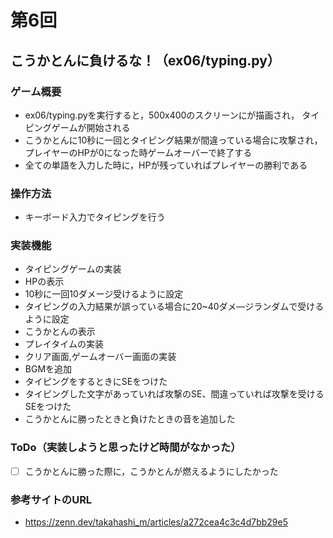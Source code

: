 # 第6回
## こうかとんに負けるな！（ex06/typing.py）
### ゲーム概要
- ex06/typing.pyを実行すると，500x400のスクリーンにが描画され，
タイピングゲームが開始される
- こうかとんに10秒に一回とタイピング結果が間違っている場合に攻撃され，プレイヤーのHPが0になった時ゲームオーバーで終了する
- 全ての単語を入力した時に，HPが残っていればプレイヤーの勝利である
### 操作方法
- キーボード入力でタイピングを行う
### 実装機能
- タイピングゲームの実装
- HPの表示
- 10秒に一回10ダメージ受けるように設定
- タイピングの入力結果が誤っている場合に20~40ダメ―ジランダムで受けるように設定
- こうかとんの表示
- プレイタイムの実装
- クリア画面,ゲームオーバー画面の実装
- BGMを追加
- タイピングをするときにSEをつけた
- タイピングした文字があっていれば攻撃のSE、間違っていれば攻撃を受けるSEをつけた
- こうかとんに勝ったときと負けたときの音を追加した
### ToDo（実装しようと思ったけど時間がなかった）
- [ ] こうかとんに勝った際に，こうかとんが燃えるようにしたかった
### 参考サイトのURL
- https://zenn.dev/takahashi_m/articles/a272cea4c3c4d7bb29e5
